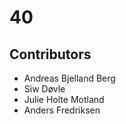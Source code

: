 # 40

## Contributors
 - Andreas Bjelland Berg
 - Siw Døvle
 - Julie Holte Motland
 - Anders Fredriksen
